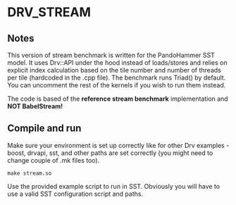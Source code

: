 # DRV_STREAM

## Notes
This version of stream benchmark is written for the PandoHammer SST model. 
It uses Drv::API under the hood instead of loads/stores and relies on explicit index calculation 
based on the tile number and number of threads per tile (hardcoded in the .cpp file).
The benchmark runs Triad() by default. You can uncomment the rest of the kernels if you wish to run them instead.

The code is based of the **reference stream benchmark** implementation and **NOT BabelStream!**

## Compile and run
Make sure your environment is set up correctly like for other Drv examples - boost, drvapi, sst, and other paths are set correctly (you might need to change couple of .mk files too).
```
make stream.so
```
Use the provided example script to run in SST. Obviously you will have to use a valid SST configuration script and paths.
